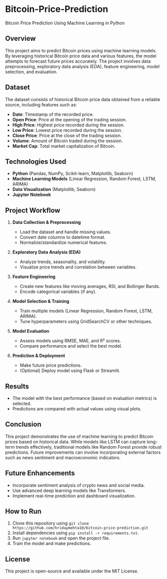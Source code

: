 # Bitcoin-Price-Prediction
Bitcoin Price Prediction Using Machine Learning in Python

## Overview

This project aims to predict Bitcoin prices using machine learning models. By leveraging historical Bitcoin price data and various features, the model attempts to forecast future prices accurately. The project involves data preprocessing, exploratory data analysis (EDA), feature engineering, model selection, and evaluation.

## Dataset

The dataset consists of historical Bitcoin price data obtained from a reliable source, including features such as:

* **Date**: Timestamp of the recorded price.
* **Open Price**: Price at the opening of the trading session.
* **High Price**: Highest price recorded during the session.
* **Low Price**: Lowest price recorded during the session.
* **Close Price**: Price at the close of the trading session.
* **Volume**: Amount of Bitcoin traded during the session.
* **Market Cap**: Total market capitalization of Bitcoin.

## Technologies Used

* **Python** (Pandas, NumPy, Scikit-learn, Matplotlib, Seaborn)
* **Machine Learning Models** (Linear Regression, Random Forest, LSTM, ARIMA)
* **Data Visualization** (Matplotlib, Seaborn)
* **Jupyter Notebook**

## Project Workflow

1. **Data Collection & Preprocessing**

   * Load the dataset and handle missing values.
   * Convert date columns to datetime format.
   * Normalize/standardize numerical features.
2. **Exploratory Data Analysis (EDA)**

   * Analyze trends, seasonality, and volatility.
   * Visualize price trends and correlation between variables.
3. **Feature Engineering**

   * Create new features like moving averages, RSI, and Bollinger Bands.
   * Encode categorical variables (if any).
4. **Model Selection & Training**

   * Train multiple models (Linear Regression, Random Forest, LSTM, ARIMA).
   * Tune hyperparameters using GridSearchCV or other techniques.
5. **Model Evaluation**

   * Assess models using RMSE, MAE, and R² scores.
   * Compare performance and select the best model.
6. **Prediction & Deployment**

   * Make future price predictions.
   * (Optional) Deploy model using Flask or Streamlit.

## Results

* The model with the best performance (based on evaluation metrics) is selected.
* Predictions are compared with actual values using visual plots.

## Conclusion

This project demonstrates the use of machine learning to predict Bitcoin prices based on historical data. While models like LSTM can capture long-term trends effectively, traditional models like Random Forest provide robust predictions. Future improvements can involve incorporating external factors such as news sentiment and macroeconomic indicators.

## Future Enhancements

* Incorporate sentiment analysis of crypto news and social media.
* Use advanced deep learning models like Transformers.
* Implement real-time prediction and dashboard visualization.

## How to Run

1. Clone this repository using `git clone https://github.com/hridaymehta10/bitcoin-price-prediction.git`
2. Install dependencies using `pip install -r requirements.txt`.
3. Run `jupyter notebook` and open the project file.
4. Train the model and make predictions.


## License

This project is open-source and available under the MIT License.
